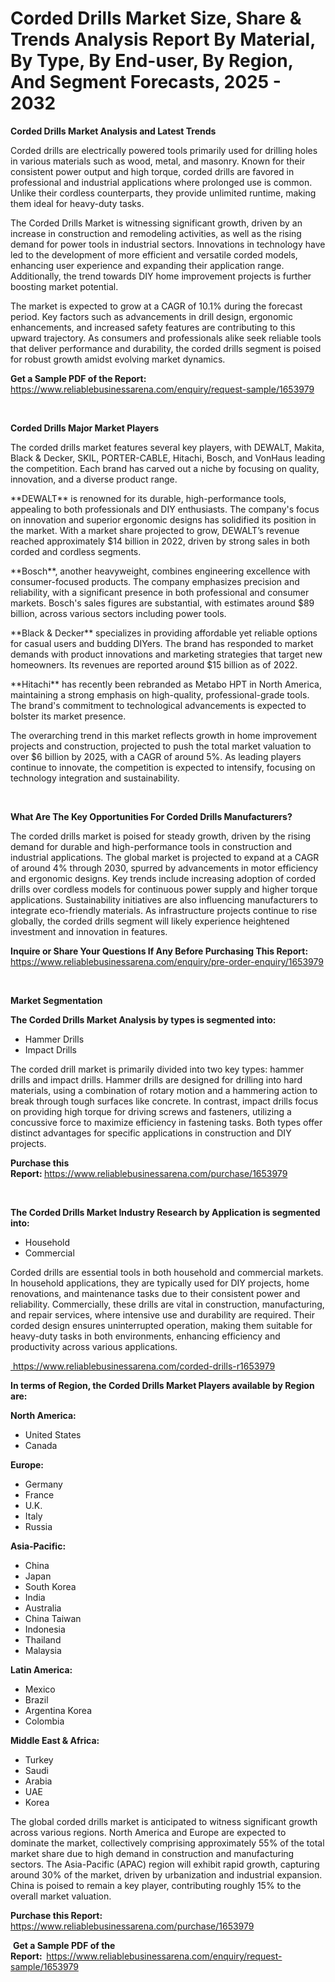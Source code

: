 <p><h1>Corded Drills Market Size, Share & Trends Analysis Report By Material, By Type, By End-user, By Region, And Segment Forecasts, 2025 - 2032</h1></p><p><strong>Corded Drills Market Analysis and Latest Trends</strong></p>
<p><p>Corded drills are electrically powered tools primarily used for drilling holes in various materials such as wood, metal, and masonry. Known for their consistent power output and high torque, corded drills are favored in professional and industrial applications where prolonged use is common. Unlike their cordless counterparts, they provide unlimited runtime, making them ideal for heavy-duty tasks.</p><p>The Corded Drills Market is witnessing significant growth, driven by an increase in construction and remodeling activities, as well as the rising demand for power tools in industrial sectors. Innovations in technology have led to the development of more efficient and versatile corded models, enhancing user experience and expanding their application range. Additionally, the trend towards DIY home improvement projects is further boosting market potential.</p><p>The market is expected to grow at a CAGR of 10.1% during the forecast period. Key factors such as advancements in drill design, ergonomic enhancements, and increased safety features are contributing to this upward trajectory. As consumers and professionals alike seek reliable tools that deliver performance and durability, the corded drills segment is poised for robust growth amidst evolving market dynamics.</p></p>
<p><strong>Get a Sample PDF of the Report:&nbsp;</strong> <a href="https://www.reliablebusinessarena.com/enquiry/request-sample/1653979?utm_campaign=2514&utm_medium=2&utm_source=Github&utm_content=ia&utm_term=18042025&utm_id=corded-drills">https://www.reliablebusinessarena.com/enquiry/request-sample/1653979</a></p>
<p>&nbsp;</p>
<p><strong>Corded Drills Major Market Players</strong></p>
<p><p>The corded drills market features several key players, with DEWALT, Makita, Black & Decker, SKIL, PORTER-CABLE, Hitachi, Bosch, and VonHaus leading the competition. Each brand has carved out a niche by focusing on quality, innovation, and a diverse product range.</p><p>**DEWALT** is renowned for its durable, high-performance tools, appealing to both professionals and DIY enthusiasts. The company's focus on innovation and superior ergonomic designs has solidified its position in the market. With a market share projected to grow, DEWALT’s revenue reached approximately $14 billion in 2022, driven by strong sales in both corded and cordless segments.</p><p>**Bosch**, another heavyweight, combines engineering excellence with consumer-focused products. The company emphasizes precision and reliability, with a significant presence in both professional and consumer markets. Bosch's sales figures are substantial, with estimates around $89 billion, across various sectors including power tools.</p><p>**Black & Decker** specializes in providing affordable yet reliable options for casual users and budding DIYers. The brand has responded to market demands with product innovations and marketing strategies that target new homeowners. Its revenues are reported around $15 billion as of 2022.</p><p>**Hitachi** has recently been rebranded as Metabo HPT in North America, maintaining a strong emphasis on high-quality, professional-grade tools. The brand's commitment to technological advancements is expected to bolster its market presence.</p><p>The overarching trend in this market reflects growth in home improvement projects and construction, projected to push the total market valuation to over $6 billion by 2025, with a CAGR of around 5%. As leading players continue to innovate, the competition is expected to intensify, focusing on technology integration and sustainability.</p></p>
<p>&nbsp;</p>
<p><strong>What Are The Key Opportunities For Corded Drills Manufacturers?</strong></p>
<p><p>The corded drills market is poised for steady growth, driven by the rising demand for durable and high-performance tools in construction and industrial applications. The global market is projected to expand at a CAGR of around 4% through 2030, spurred by advancements in motor efficiency and ergonomic designs. Key trends include increasing adoption of corded drills over cordless models for continuous power supply and higher torque applications. Sustainability initiatives are also influencing manufacturers to integrate eco-friendly materials. As infrastructure projects continue to rise globally, the corded drills segment will likely experience heightened investment and innovation in features.</p></p>
<p><strong>Inquire or Share Your Questions If Any Before Purchasing This Report:</strong> <a href="https://www.reliablebusinessarena.com/enquiry/pre-order-enquiry/1653979?utm_campaign=2514&utm_medium=2&utm_source=Github&utm_content=ia&utm_term=18042025&utm_id=corded-drills">https://www.reliablebusinessarena.com/enquiry/pre-order-enquiry/1653979</a></p>
<p>&nbsp;</p>
<p><strong>Market Segmentation</strong></p>
<p><strong>The Corded Drills Market Analysis by types is segmented into:</strong></p>
<p><ul><li>Hammer Drills</li><li>Impact Drills</li></ul></p>
<p><p>The corded drill market is primarily divided into two key types: hammer drills and impact drills. Hammer drills are designed for drilling into hard materials, using a combination of rotary motion and a hammering action to break through tough surfaces like concrete. In contrast, impact drills focus on providing high torque for driving screws and fasteners, utilizing a concussive force to maximize efficiency in fastening tasks. Both types offer distinct advantages for specific applications in construction and DIY projects.</p></p>
<p><strong>Purchase this Report:&nbsp;</strong><a href="https://www.reliablebusinessarena.com/purchase/1653979?utm_campaign=2514&utm_medium=2&utm_source=Github&utm_content=ia&utm_term=18042025&utm_id=corded-drills">https://www.reliablebusinessarena.com/purchase/1653979</a></p>
<p>&nbsp;</p>
<p><strong>The Corded Drills Market Industry Research by Application is segmented into:</strong></p>
<p><ul><li>Household</li><li>Commercial</li></ul></p>
<p><p>Corded drills are essential tools in both household and commercial markets. In household applications, they are typically used for DIY projects, home renovations, and maintenance tasks due to their consistent power and reliability. Commercially, these drills are vital in construction, manufacturing, and repair services, where intensive use and durability are required. Their corded design ensures uninterrupted operation, making them suitable for heavy-duty tasks in both environments, enhancing efficiency and productivity across various applications.</p></p>
<p><a href="https://www.reliablebusinessarena.com/corded-drills-r1653979?utm_campaign=2514&utm_medium=2&utm_source=Github&utm_content=ia&utm_term=18042025&utm_id=corded-drills">&nbsp;https://www.reliablebusinessarena.com/corded-drills-r1653979</a></p>
<p><strong>In terms of Region, the Corded Drills Market Players available by Region are:</strong></p>
<p>
    <p> <strong> North America: </strong>
        <ul>
            <li>United States</li>
            <li>Canada</li>
        </ul>
        </p> 
    <p> <strong> Europe: </strong>
        <ul>
            <li>Germany</li>
            <li>France</li>
            <li>U.K.</li>
            <li>Italy</li>
            <li>Russia</li>
        </ul>
        </p> 
    <p> <strong> Asia-Pacific: </strong>
        <ul>
            <li>China</li>
            <li>Japan</li>
            <li>South Korea</li>
            <li>India</li>
            <li>Australia</li>
            <li>China Taiwan</li>
            <li>Indonesia</li>
            <li>Thailand</li>
            <li>Malaysia</li>
        </ul>
        </p> 
    <p> <strong> Latin America: </strong>
        <ul>
            <li>Mexico</li>
            <li>Brazil</li>
            <li>Argentina Korea</li>
            <li>Colombia</li>
        </ul>
        </p> 
    <p> <strong> Middle East & Africa: </strong>
        <ul>
            <li>Turkey</li>
            <li>Saudi</li>
            <li>Arabia</li>
            <li>UAE</li>
            <li>Korea</li>
        </ul>
    </p>
    </p>
<p><p>The global corded drills market is anticipated to witness significant growth across various regions. North America and Europe are expected to dominate the market, collectively comprising approximately 55% of the total market share due to high demand in construction and manufacturing sectors. The Asia-Pacific (APAC) region will exhibit rapid growth, capturing around 30% of the market, driven by urbanization and industrial expansion. China is poised to remain a key player, contributing roughly 15% to the overall market valuation.</p></p>
<p><strong>Purchase this Report: </strong><a href="https://www.reliablebusinessarena.com/purchase/1653979?utm_campaign=2514&utm_medium=2&utm_source=Github&utm_content=ia&utm_term=18042025&utm_id=corded-drills">https://www.reliablebusinessarena.com/purchase/1653979</a></p>
<p>&nbsp;<strong>Get a Sample PDF of the Report:&nbsp;&nbsp;</strong><a href="https://www.reliablebusinessarena.com/enquiry/request-sample/1653979?utm_campaign=2514&utm_medium=2&utm_source=Github&utm_content=ia&utm_term=18042025&utm_id=corded-drills">https://www.reliablebusinessarena.com/enquiry/request-sample/1653979</a></p>
<p><strong></strong></p>
<p><p></p><p></p><p></p></p>
